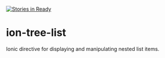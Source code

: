 [![Stories in Ready](https://badge.waffle.io/fer/ion-tree-list.png?label=ready&title=Ready)](https://waffle.io/fer/ion-tree-list)
# ion-tree-list

Ionic directive for displaying and manipulating nested list items.

<!-- Here is the DEMO page -->
